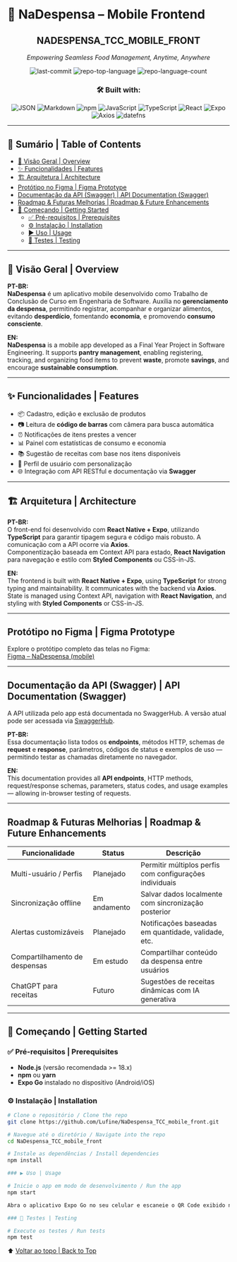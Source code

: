 # 📱 NaDespensa – Mobile Frontend  

<div align="center">

<h2>NADESPENSA_TCC_MOBILE_FRONT</h2>
<p><em>Empowering Seamless Food Management, Anytime, Anywhere</em></p>

<img alt="last-commit" src="https://img.shields.io/github/last-commit/Lufine/NaDespensa_TCC_mobile_front?style=flat&logo=git&logoColor=white&color=0080ff">
<img alt="repo-top-language" src="https://img.shields.io/github/languages/top/Lufine/NaDespensa_TCC_mobile_front?style=flat&color=0080ff">
<img alt="repo-language-count" src="https://img.shields.io/github/languages/count/Lufine/NaDespensa_TCC_mobile_front?style=flat&color=0080ff">

<br>

### 🛠️​​ Built with:
<img alt="JSON" src="https://img.shields.io/badge/JSON-000000.svg?style=flat&logo=JSON&logoColor=white">
<img alt="Markdown" src="https://img.shields.io/badge/Markdown-000000.svg?style=flat&logo=Markdown&logoColor=white">
<img alt="npm" src="https://img.shields.io/badge/npm-CB3837.svg?style=flat&logo=npm&logoColor=white">
<img alt="JavaScript" src="https://img.shields.io/badge/JavaScript-F7DF1E.svg?style=flat&logo=JavaScript&logoColor=black">
<img alt="TypeScript" src="https://img.shields.io/badge/TypeScript-3178C6.svg?style=flat&logo=TypeScript&logoColor=white">
<img alt="React" src="https://img.shields.io/badge/React-61DAFB.svg?style=flat&logo=React&logoColor=black">
<img alt="Expo" src="https://img.shields.io/badge/Expo-000020.svg?style=flat&logo=Expo&logoColor=white">
<img alt="Axios" src="https://img.shields.io/badge/Axios-5A29E4.svg?style=flat&logo=Axios&logoColor=white">
<img alt="datefns" src="https://img.shields.io/badge/datefns-770C56.svg?style=flat&logo=date-fns&logoColor=white">

</div>

---

## 📑 Sumário | Table of Contents

- [📖 Visão Geral | Overview](#-visão-geral--overview)
- [✨ Funcionalidades | Features](#-funcionalidades--features)
- [🏗 Arquitetura | Architecture](#-arquitetura--architecture)
- [Protótipo no Figma | Figma Prototype](#protótipo-no-figma--figma-prototype)
- [Documentação da API (Swagger) | API Documentation (Swagger)](#documentação-da-api-swagger--api-documentation-swagger)
- [Roadmap & Futuras Melhorias | Roadmap & Future Enhancements](#roadmap--futuras-melhorias--roadmap--future-enhancements)
- [🚀 Começando | Getting Started](#-começando--getting-started)
  - [✅ Pré-requisitos | Prerequisites](#-pré-requisitos--prerequisites)
  - [⚙️ Instalação | Installation](#-começando--getting-started)
  - [▶️ Uso | Usage](#-começando--getting-started)
  - [🧪 Testes | Testing](#-começando--getting-started)

---

## 📖 Visão Geral | Overview

**PT-BR:**  
**NaDespensa** é um aplicativo mobile desenvolvido como Trabalho de Conclusão de Curso em Engenharia de Software. Auxilia no **gerenciamento da despensa**, permitindo registrar, acompanhar e organizar alimentos, evitando **desperdício**, fomentando **economia**, e promovendo **consumo consciente**.

**EN:**  
**NaDespensa** is a mobile app developed as a Final Year Project in Software Engineering. It supports **pantry management**, enabling registering, tracking, and organizing food items to prevent **waste**, promote **savings**, and encourage **sustainable consumption**.

---

## ✨ Funcionalidades | Features

- 📦 Cadastro, edição e exclusão de produtos  
- 📷 Leitura de **código de barras** com câmera para busca automática  
- ⏰ Notificações de itens prestes a vencer  
- 📊 Painel com estatísticas de consumo e economia  
- 📚 Sugestão de receitas com base nos itens disponíveis  
- 👤 Perfil de usuário com personalização  
- 🌐 Integração com API RESTful e documentação via **Swagger**

---

## 🏗 Arquitetura | Architecture

**PT-BR:**  
O front-end foi desenvolvido com **React Native + Expo**, utilizando **TypeScript** para garantir tipagem segura e código mais robusto. A comunicação com a API ocorre via **Axios**.  
Componentização baseada em Context API para estado, **React Navigation** para navegação e estilo com **Styled Components** ou CSS-in-JS.

**EN:**  
The frontend is built with **React Native + Expo**, using **TypeScript** for strong typing and maintainability. It communicates with the backend via **Axios**. State is managed using Context API, navigation with **React Navigation**, and styling with **Styled Components** or CSS-in-JS.

---

##  Protótipo no Figma | Figma Prototype

Explore o protótipo completo das telas no Figma:  
[Figma – NaDespensa (mobile)](https://www.figma.com/proto/fUtorGfVGX64MFEcBjx7qO/NaDespensa---Screens--mobile-?node-id=4-75&p=f&t=1bcE3Y7N7LFCXoHE-1&scaling=scale-down&content-scaling=fixed&page-id=0%3A1&starting-point-node-id=4%3A75)

---

##  Documentação da API (Swagger) | API Documentation (Swagger)

A API utilizada pelo app está documentada no SwaggerHub. A versão atual pode ser acessada via [SwaggerHub](https://app.swaggerhub.com/apis/Leozin/NaDespensa-API/1.0.0).

**PT-BR:**  
Essa documentação lista todos os **endpoints**, métodos HTTP, schemas de **request** e **response**, parâmetros, códigos de status e exemplos de uso — permitindo testar as chamadas diretamente no navegador.

**EN:**  
This documentation provides all **API endpoints**, HTTP methods, request/response schemas, parameters, status codes, and usage examples — allowing in-browser testing of requests.

---

##  Roadmap & Futuras Melhorias | Roadmap & Future Enhancements

| Funcionalidade | Status | Descrição |
|----------------|--------|-----------|
| Multi-usuário / Perfis |  Planejado | Permitir múltiplos perfis com configurações individuais |
| Sincronização offline |  Em andamento | Salvar dados localmente com sincronização posterior |
| Alertas customizáveis |  Planejado | Notificações baseadas em quantidade, validade, etc. |
| Compartilhamento de despensas |  Em estudo | Compartilhar conteúdo da despensa entre usuários |
| ChatGPT para receitas |  Futuro | Sugestões de receitas dinâmicas com IA generativa |

---

## 🚀 Começando | Getting Started

### ✅ Pré-requisitos | Prerequisites

- **Node.js** (versão recomendada >= 18.x)  
- **npm** ou **yarn**  
- **Expo Go** instalado no dispositivo (Android/iOS)

### ⚙️ Instalação | Installation

```bash
# Clone o repositório / Clone the repo
git clone https://github.com/Lufine/NaDespensa_TCC_mobile_front.git

# Navegue até o diretório / Navigate into the repo
cd NaDespensa_TCC_mobile_front

# Instale as dependências / Install dependencies
npm install

### ▶️ Uso | Usage

# Inicie o app em modo de desenvolvimento / Run the app
npm start

Abra o aplicativo Expo Go no seu celular e escaneie o QR Code exibido no terminal para iniciar.

### 🧪 Testes | Testing

# Execute os testes / Run tests
npm test
```

⬆ [Voltar ao topo | Back to Top](#-nadespensa--mobile-frontend) 
